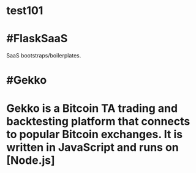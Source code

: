 # test101


<h1>#FlaskSaaS</h1>
SaaS bootstraps/boilerplates.

<h1>#Gekko<h1>
	Gekko is a Bitcoin TA trading and backtesting platform that connects to popular Bitcoin exchanges. It is written in JavaScript and runs on [Node.js]


